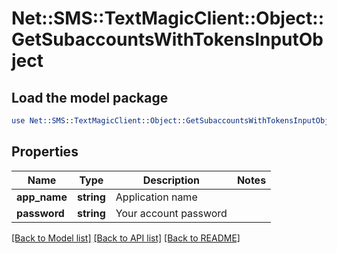 # Net::SMS::TextMagicClient::Object::GetSubaccountsWithTokensInputObject

## Load the model package
```perl
use Net::SMS::TextMagicClient::Object::GetSubaccountsWithTokensInputObject;
```

## Properties
Name | Type | Description | Notes
------------ | ------------- | ------------- | -------------
**app_name** | **string** | Application name | 
**password** | **string** | Your account password | 

[[Back to Model list]](../README.md#documentation-for-models) [[Back to API list]](../README.md#documentation-for-api-endpoints) [[Back to README]](../README.md)


